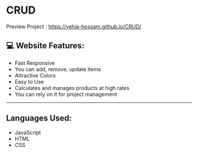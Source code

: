 # CRUD

Preview Project :  https://yehia-hossam.github.io/CRUD/


## 💻 Website Features:
- Fast Responsive
- You can add, remove, update items
- Attractive Colors
- Easy to Use
- Calculates and manages products at high rates
- You can rely on it for project management


---

## Languages Used:
- JavaScript
- HTML
- CSS







